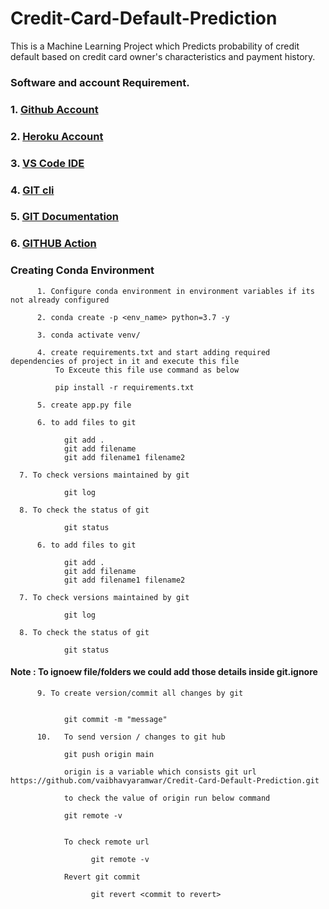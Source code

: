 # Credit-Card-Default-Prediction
This is a Machine Learning Project which Predicts probability of credit default based on credit card owner's characteristics and payment history.



### Software and account Requirement.
    
    
###    1. [Github Account](https://github.com/)
###    2. [Heroku Account](https://id.heroku.com/login)
###    3. [VS Code IDE](https://code.visualstudio.com/)
###    4. [GIT cli](https://git-scm.com/downloads)   
###    5. [GIT Documentation](https://git-scm.com/docs/gittutorial)
###    6. [GITHUB Action](https://docs.github.com/en/actions/learn-github-actions/understanding-github-actions)



### Creating Conda Environment

```
      1. Configure conda environment in environment variables if its not already configured
```

```
      2. conda create -p <env_name> python=3.7 -y
```

```
      3. conda activate venv/

```


```
      4. create requirements.txt and start adding required dependencies of project in it and execute this file
          To Exceute this file use command as below

          pip install -r requirements.txt
```


```
      5. create app.py file
```


```
      6. to add files to git

            git add .
            git add filename
            git add filename1 filename2
```

      7. To check versions maintained by git

```
            git log
```

      8. To check the status of git

```
            git status
```


```
      6. to add files to git

            git add .
            git add filename
            git add filename1 filename2
```

      7. To check versions maintained by git

```
            git log
```

      8. To check the status of git

```
            git status
```

#### Note : To ignoew file/folders we could add those details inside git.ignore


```
      9. To create version/commit all changes by git


            git commit -m "message"
```


```
      10.   To send version / changes to git hub

            git push origin main

            origin is a variable which consists git url https://github.com/vaibhavyaramwar/Credit-Card-Default-Prediction.git

            to check the value of origin run below command

            git remote -v
```

```

            To check remote url 

                  git remote -v
```

```
            Revert git commit

                  git revert <commit to revert>

```